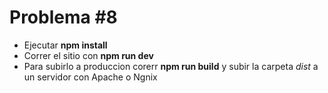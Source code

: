 # Problema #8

- Ejecutar **npm install**
- Correr el sitio con **npm run dev**
- Para subirlo a produccion corerr **npm run build** y subir la carpeta *dist* a un servidor con Apache o Ngnix
